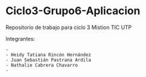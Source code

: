 # Ciclo3-Grupo6-Aplicacion

Repositorio de trabajo para ciclo 3 Mistion TIC UTP

Integrantes: 

	-
	- Heidy Tatiana Rincón Hernández
	- Juan Sebastián Pastrana Ardila
	- Nathalie Cabrera Chavarro
	- 
